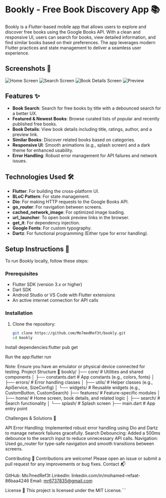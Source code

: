 # Bookly - Free Book Discovery App 📚

Bookly is a Flutter-based mobile app that allows users to explore and discover free books using the Google Books API. With a clean and responsive UI, users can search for books, view detailed information, and find similar books based on their preferences. The app leverages modern Flutter practices and state management to deliver a seamless user experience.

## Screenshots 📸
![Home Screen](screenshots/home_screen.png)
![Search Screen](screenshots/search_screen.png)
![Book Details Screen](screenshots/book_details_screen.png)
![Preview](screenshots/preview.png)

## Features ✨
- **Book Search**: Search for free books by title with a debounced search for a better UX.
- **Featured & Newest Books**: Browse curated lists of popular and recently published free books.
- **Book Details**: View book details including title, ratings, author, and a preview link.
- **Similar Books**: Discover related books based on categories.
- **Responsive UI**: Smooth animations (e.g., splash screen) and a dark theme for enhanced usability.
- **Error Handling**: Robust error management for API failures and network issues.

## Technologies Used 🛠️
- **Flutter**: For building the cross-platform UI.
- **BLoC Pattern**: For state management.
- **Dio**: For making HTTP requests to the Google Books API.
- **go_router**: For navigation between screens.
- **cached_network_image**: For optimized image loading.
- **url_launcher**: To open book preview links in the browser.
- **get_it**: For dependency injection.
- **Google Fonts**: For custom typography.
- **Dartz**: For functional programming (Either type for error handling).

## Setup Instructions 🚀
To run Bookly locally, follow these steps:

### Prerequisites
- Flutter SDK (version 3.x or higher)
- Dart SDK
- Android Studio or VS Code with Flutter extensions
- An active internet connection for API calls

### Installation
1. Clone the repository:
   ```bash
   git clone https://github.com/Mo7medRef3t/bookly.git
   cd bookly


Install dependencies:flutter pub get


Run the app:flutter run



Note: Ensure you have an emulator or physical device connected for testing.
Project Structure 📂
bookly/
├── core/                    # Utilities and shared components
│   ├── constants.dart       # App constants (e.g., colors, fonts)
│   ├── errors/             # Error handling classes
│   ├── utils/              # Helper classes (e.g., ApiService, SizeConfig)
│   └── widgets/            # Reusable widgets (e.g., CustomButton, CustomSearch)
├── features/               # Feature-specific modules
│   ├── home/               # Home screen, book details, and related logic
│   ├── search/             # Search functionality
│   └── splash/             # Splash screen
├── main.dart               # App entry point

Challenges & Solutions 🧠

API Error Handling: Implemented robust error handling using Dio and Dartz to manage network failures gracefully.
Search Debouncing: Added a 500ms debounce to the search input to reduce unnecessary API calls.
Navigation: Used go_router for type-safe navigation and smooth transitions between screens.

Contributing 🤝
Contributions are welcome! Please open an issue or submit a pull request for any improvements or bug fixes.
Contact 📬

GitHub: Mo7medRef3t
LinkedIn: linkedin.com/in/mohamed-refaat-86baa4246
Email: mr6737835@gmail.com

License 📜
This project is licensed under the MIT License.```
